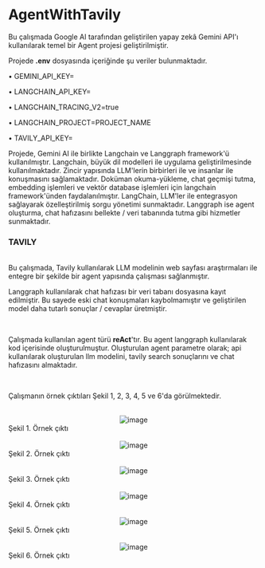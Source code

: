 # AgentWithTavily

Bu çalışmada Google AI tarafından geliştirilen yapay zekâ Gemini API'ı kullanılarak temel bir Agent projesi geliştirilmiştir. 

Projede __.env__ dosyasında içeriğinde şu veriler bulunmaktadır.

• GEMINI_API_KEY=

• LANGCHAIN_API_KEY=

• LANGCHAIN_TRACING_V2=true

• LANGCHAIN_PROJECT=PROJECT_NAME

• TAVILY_API_KEY=

Projede, Gemini AI ile birlikte Langchain ve Langgraph framework'ü kullanılmıştır. Langchain, büyük dil modelleri ile uygulama geliştirilmesinde kullanılmaktadır. Zincir yapısında LLM'lerin birbirleri ile ve insanlar ile konuşmasını sağlamaktadır. Doküman okuma-yükleme, chat geçmişi tutma, embedding işlemleri ve vektör database işlemleri için langchain framework'ünden faydalanılmıştır. LangChain, LLM'ler ile entegrasyon sağlayarak özelleştirilmiş sorgu yönetimi sunmaktadır. Langgraph ise agent oluşturma, chat hafızasını bellekte / veri tabanında tutma gibi hizmetler sunmaktadır.

<h3> TAVILY </h3>

<br>
Bu çalışmada, Tavily kullanılarak LLM modelinin web sayfası araştırmaları ile entegre bir şekilde bir agent yapısında çalışması sağlanmıştır.


<br>

Langgraph kullanılarak chat hafızası bir veri tabanı dosyasına kayıt edilmiştir. Bu sayede eski chat konuşmaları kaybolmamıştır ve geliştirilen model daha tutarlı sonuçlar / cevaplar üretmiştir.

<br>

Çalışmada kullanılan agent türü __reAct__'tır. Bu agent langgraph kullanılarak kod içerisinde oluşturulmuştur. Oluşturulan agent parametre olarak; api kullanılarak oluşturulan llm modelini, tavily search sonuçlarını ve chat hafızasını almaktadır.

<br>

Çalışmanın örnek çıktıları Şekil 1, 2, 3, 4, 5 ve 6'da görülmektedir.
<br>
<br>
<div align="center">
<img src="https://github.com/user-attachments/assets/4392344a-ac21-4082-892e-633d10be6d06" alt="image">
</div>
Şekil 1. Örnek çıktı
<br>
<br>
<div align="center">
<img src="https://github.com/user-attachments/assets/b6df67be-8497-4b2c-a054-f3502bd2cdae" alt="image">
</div>
Şekil 2. Örnek çıktı
<br>
<br>
<div align="center">
<img src="https://github.com/user-attachments/assets/2ed69536-6d52-4884-8cf8-17b138d03fcb" alt="image">
</div>
Şekil 3. Örnek çıktı
<br>
<br>
<div align="center">
<img src="https://github.com/user-attachments/assets/11e7761b-ce35-4fe5-96f8-6d606523c2fa" alt="image">
</div>
Şekil 4. Örnek çıktı
<br>
<br>
<div align="center">
<img src="https://github.com/user-attachments/assets/8fecee25-b7fb-4f2a-b6d2-c69beac04e6d" alt="image">
</div>
Şekil 5. Örnek çıktı
<br>
<br>
<div align="center">
<img src="https://github.com/user-attachments/assets/cc817812-06c6-490a-8130-d2ab34bb85bf" alt="image">
</div>
Şekil 6. Örnek çıktı


